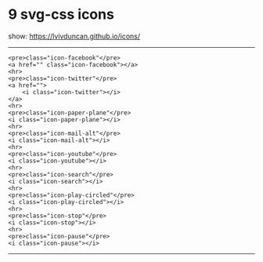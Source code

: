 # 9 svg-css icons

show: https://lvivduncan.github.io/icons/


***

    <pre>class="icon-facebook"</pre>
    <a href="" class="icon-facebook"></a>
    <hr>
    <pre>class="icon-twitter"</pre>
    <a href="">
        <i class="icon-twitter"></i>
    </a>
    <hr>
    <pre>class="icon-paper-plane"</pre>
    <i class="icon-paper-plane"></i>
    <hr>
    <pre>class="icon-mail-alt"</pre>
    <i class="icon-mail-alt"></i>
    <hr>
    <pre>class="icon-youtube"</pre>
    <i class="icon-youtube"></i>
    <hr>
    <pre>class="icon-search"</pre>
    <i class="icon-search"></i>
    <hr>
    <pre>class="icon-play-circled"</pre>
    <i class="icon-play-circled"></i>
    <hr>
    <pre>class="icon-stop"</pre>
    <i class="icon-stop"></i>
    <hr>
    <pre>class="icon-pause"</pre>
    <i class="icon-pause"></i>
    
***